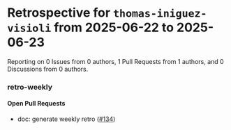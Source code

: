 # Retrospective for `thomas-iniguez-visioli` from 2025-06-22 to 2025-06-23

Reporting on 0 Issues from 0 authors, 1 Pull Requests from 1 authors, and 0 Discussions from 0 authors.


### retro-weekly

#### Open Pull Requests

- doc: generate weekly retro ([#134](https://github.com/thomas-iniguez-visioli/retro-weekly/pull/134))